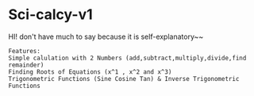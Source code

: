 # Sci-calcy-v1
HI! don't have much to say because it is self-explanatory~~

    Features:
    Simple calulation with 2 Numbers (add,subtract,multiply,divide,find remainder)
    Finding Roots of Equations (x^1 , x^2 and x^3)
    Trigonometric Functions (Sine Cosine Tan) & Inverse Trigonometric Functions

